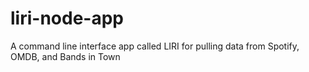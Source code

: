# liri-node-app
A command line interface app called LIRI for pulling data from Spotify, OMDB, and Bands in Town
